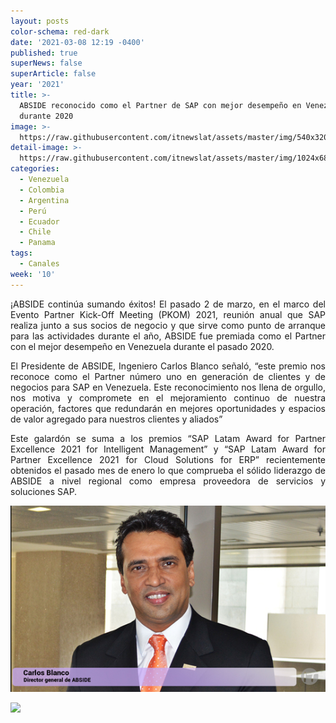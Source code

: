 ```yaml
---
layout: posts
color-schema: red-dark
date: '2021-03-08 12:19 -0400'
published: true
superNews: false
superArticle: false
year: '2021'
title: >-
  ABSIDE reconocido como el Partner de SAP con mejor desempeño en Venezuela
  durante 2020
image: >-
  https://raw.githubusercontent.com/itnewslat/assets/master/img/540x320/Carlos-Blanco-P.jpg
detail-image: >-
  https://raw.githubusercontent.com/itnewslat/assets/master/img/1024x680/Carlos-Blanco-G.jpg
categories:
  - Venezuela
  - Colombia
  - Argentina
  - Perú
  - Ecuador
  - Chile
  - Panama
tags:
  - Canales
week: '10'
---
```


<p style="text-align: justify;">¡ABSIDE continúa sumando éxitos! El pasado 2 de marzo, en el marco del Evento Partner Kick-Off Meeting (PKOM) 2021, reunión anual que SAP realiza junto a sus socios de negocio y que sirve como punto de arranque para las actividades durante el año, ABSIDE fue premiada como el Partner con el mejor desempeño en Venezuela durante el pasado 2020.</p>
<p style="text-align: justify;">El Presidente de ABSIDE, Ingeniero Carlos Blanco señaló, “este premio nos reconoce como el Partner número uno en generación de clientes y de negocios para SAP en Venezuela. Este reconocimiento nos llena de orgullo, nos motiva y compromete en el mejoramiento continuo de nuestra operación, factores que redundarán en mejores oportunidades y espacios de valor agregado para nuestros clientes y aliados”</p>
<p style="text-align: justify;">Este galardón se suma a los premios “SAP Latam Award for Partner Excellence 2021 for Intelligent Management” y “SAP Latam Award for Partner Excellence 2021 for Cloud Solutions for ERP” recientemente obtenidos el pasado mes de enero lo que comprueba el sólido liderazgo de ABSIDE a nivel regional como empresa proveedora de servicios y soluciones SAP.</p>
<p style="text-align: justify;"></p>

![](https://raw.githubusercontent.com/itnewslat/assets/master/img/540x320/Carlos-Blanco-P.jpg)


<img src="https://tracker.metricool.com/c3po.jpg?hash=56f88a41e39ab42c063cc51676587a04"/>